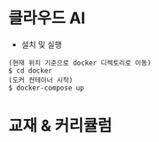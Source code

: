 # 클라우드 AI 
* 설치 및 실행
```shell
(현재 위치 기준으로 docker 디렉토리로 이동)
$ cd docker
(도커 컨테이너 시작)
$ docker-compose up
```


# 교재 & 커리큘럼
